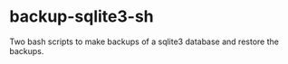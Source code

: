 # backup-sqlite3-sh
Two bash scripts to make backups of a sqlite3 database and restore the backups.

